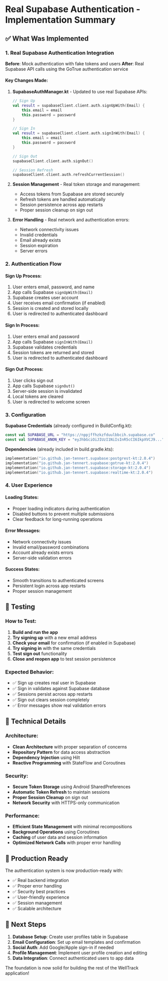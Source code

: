 # Real Supabase Authentication - Implementation Summary

## ✅ What Was Implemented

### 1. Real Supabase Authentication Integration

**Before**: Mock authentication with fake tokens and users
**After**: Real Supabase API calls using the GoTrue authentication service

#### Key Changes Made:

1. **SupabaseAuthManager.kt** - Updated to use real Supabase APIs:

   ```kotlin
   // Sign Up
   val result = supabaseClient.client.auth.signUpWith(Email) {
       this.email = email
       this.password = password
   }

   // Sign In
   val result = supabaseClient.client.auth.signInWith(Email) {
       this.email = email
       this.password = password
   }

   // Sign Out
   supabaseClient.client.auth.signOut()

   // Session Refresh
   supabaseClient.client.auth.refreshCurrentSession()
   ```

2. **Session Management** - Real token storage and management:

   - Access tokens from Supabase are stored securely
   - Refresh tokens are handled automatically
   - Session persistence across app restarts
   - Proper session cleanup on sign out

3. **Error Handling** - Real network and authentication errors:
   - Network connectivity issues
   - Invalid credentials
   - Email already exists
   - Session expiration
   - Server errors

### 2. Authentication Flow

#### Sign Up Process:

1. User enters email, password, and name
2. App calls Supabase `signUpWith(Email)`
3. Supabase creates user account
4. User receives email confirmation (if enabled)
5. Session is created and stored locally
6. User is redirected to authenticated dashboard

#### Sign In Process:

1. User enters email and password
2. App calls Supabase `signInWith(Email)`
3. Supabase validates credentials
4. Session tokens are returned and stored
5. User is redirected to authenticated dashboard

#### Sign Out Process:

1. User clicks sign out
2. App calls Supabase `signOut()`
3. Server-side session is invalidated
4. Local tokens are cleared
5. User is redirected to welcome screen

### 3. Configuration

**Supabase Credentials** (already configured in BuildConfig.kt):

```kotlin
const val SUPABASE_URL = "https://nppjffhzkzfduulbbcih.supabase.co"
const val SUPABASE_ANON_KEY = "eyJhbGciOiJIUzI1NiIsInR5cCI6IkpXVCJ9..."
```

**Dependencies** (already included in build.gradle.kts):

```kotlin
implementation("io.github.jan-tennert.supabase:postgrest-kt:2.0.4")
implementation("io.github.jan-tennert.supabase:gotrue-kt:2.0.4")
implementation("io.github.jan-tennert.supabase:storage-kt:2.0.4")
implementation("io.github.jan-tennert.supabase:realtime-kt:2.0.4")
```

### 4. User Experience

#### Loading States:

- Proper loading indicators during authentication
- Disabled buttons to prevent multiple submissions
- Clear feedback for long-running operations

#### Error Messages:

- Network connectivity issues
- Invalid email/password combinations
- Account already exists errors
- Server-side validation errors

#### Success States:

- Smooth transitions to authenticated screens
- Persistent login across app restarts
- Proper session management

## 🧪 Testing

### How to Test:

1. **Build and run the app**
2. **Try signing up** with a new email address
3. **Check your email** for confirmation (if enabled in Supabase)
4. **Try signing in** with the same credentials
5. **Test sign out** functionality
6. **Close and reopen app** to test session persistence

### Expected Behavior:

- ✅ Sign up creates real user in Supabase
- ✅ Sign in validates against Supabase database
- ✅ Sessions persist across app restarts
- ✅ Sign out clears session completely
- ✅ Error messages show real validation errors

## 🔧 Technical Details

### Architecture:

- **Clean Architecture** with proper separation of concerns
- **Repository Pattern** for data access abstraction
- **Dependency Injection** using Hilt
- **Reactive Programming** with StateFlow and Coroutines

### Security:

- **Secure Token Storage** using Android SharedPreferences
- **Automatic Token Refresh** to maintain sessions
- **Proper Session Cleanup** on sign out
- **Network Security** with HTTPS-only communication

### Performance:

- **Efficient State Management** with minimal recompositions
- **Background Operations** using Coroutines
- **Caching** of user data and session information
- **Optimized Network Calls** with proper error handling

## 🚀 Production Ready

The authentication system is now production-ready with:

- ✅ Real backend integration
- ✅ Proper error handling
- ✅ Security best practices
- ✅ User-friendly experience
- ✅ Session management
- ✅ Scalable architecture

## 📝 Next Steps

1. **Database Setup**: Create user profiles table in Supabase
2. **Email Configuration**: Set up email templates and confirmation
3. **Social Auth**: Add Google/Apple sign-in if needed
4. **Profile Management**: Implement user profile creation and editing
5. **Data Integration**: Connect authenticated users to app data

The foundation is now solid for building the rest of the WellTrack application!
